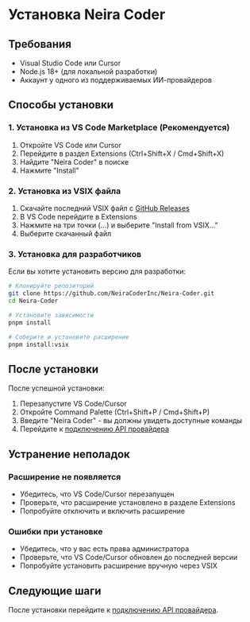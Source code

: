 # Установка Neira Coder

## Требования

- Visual Studio Code или Cursor
- Node.js 18+ (для локальной разработки)
- Аккаунт у одного из поддерживаемых ИИ-провайдеров

## Способы установки

### 1. Установка из VS Code Marketplace (Рекомендуется)

1. Откройте VS Code или Cursor
2. Перейдите в раздел Extensions (Ctrl+Shift+X / Cmd+Shift+X)
3. Найдите "Neira Coder" в поиске
4. Нажмите "Install"

### 2. Установка из VSIX файла

1. Скачайте последний VSIX файл с [GitHub Releases](https://github.com/NeiraCoderInc/Neira-Coder/releases)
2. В VS Code перейдите в Extensions
3. Нажмите на три точки (...) и выберите "Install from VSIX..."
4. Выберите скачанный файл

### 3. Установка для разработчиков

Если вы хотите установить версию для разработки:

```bash
# Клонируйте репозиторий
git clone https://github.com/NeiraCoderInc/Neira-Coder.git
cd Neira-Coder

# Установите зависимости
pnpm install

# Соберите и установите расширение
pnpm install:vsix
```

## После установки

После успешной установки:

1. Перезапустите VS Code/Cursor
2. Откройте Command Palette (Ctrl+Shift+P / Cmd+Shift+P)
3. Введите "Neira Coder" - вы должны увидеть доступные команды
4. Перейдите к [подключению API провайдера](./connecting-api-provider.md)

## Устранение неполадок

### Расширение не появляется

- Убедитесь, что VS Code/Cursor перезапущен
- Проверьте, что расширение установлено в разделе Extensions
- Попробуйте отключить и включить расширение

### Ошибки при установке

- Убедитесь, что у вас есть права администратора
- Проверьте, что VS Code/Cursor обновлен до последней версии
- Попробуйте установить расширение вручную через VSIX

## Следующие шаги

После установки перейдите к [подключению API провайдера](./connecting-api-provider.md).
